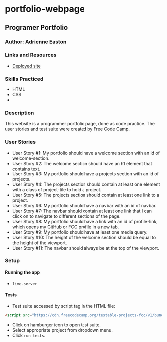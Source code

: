 # portfolio-webpage

## Programer Portfolio

### Author: Adrienne Easton

### Links and Resources
* [Deployed site](https://adrienneeaston.github.io/portfolio-webpage/)

### Skills Practiced
* HTML
* CSS
* 

### Description
This website is a programmer portfolio page, done as code practice. The user stories and test suite were created by Free Code Camp.

### User Stories
* User Story #1: My portfolio should have a welcome section with an id of welcome-section.
* User Story #2: The welcome section should have an h1 element that contains text.
* User Story #3: My portfolio should have a projects section with an id of projects.
* User Story #4: The projects section should contain at least one element with a class of project-tile to hold a project.
* User Story #5: The projects section should contain at least one link to a project.
* User Story #6: My portfolio should have a navbar with an id of navbar.
* User Story #7: The navbar should contain at least one link that I can click on to navigate to different sections of the page.
* User Story #8: My portfolio should have a link with an id of profile-link, which opens my GitHub or FCC profile in a new tab.
* User Story #9: My portfolio should have at least one media query.
* User Story #10: The height of the welcome section should be equal to the height of the viewport.
* User Story #11: The navbar should always be at the top of the viewport.

### Setup

#### Running the app
* `live-server`
  
#### Tests
* Test suite accessed by script tag in the HTML file:

```HTML
<script src="https://cdn.freecodecamp.org/testable-projects-fcc/v1/bundle.js"></script>
```
* Click on hamburger icon to open test suite.
* Select appropriate project from dropdown menu.
* Click `run tests`.

